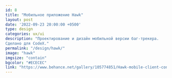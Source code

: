 ```yaml
---
id: 8
title: "Мобильное приложение Hawk"
layout: post
date: '2022-09-23 20:00:00 +0500'
type: design
categories: ux/ui
description: "Проектирование и дизайн мобильной версии баг-трекера. 
Сделано для CodeX."
permalink: "/design/hawk/"
image: "hawk"
imgsize: "contain"
bgcolor: "#ECECEC"
link: "https://www.behance.net/gallery/105774851/Hawk-mobile-client-concept"
---
```

